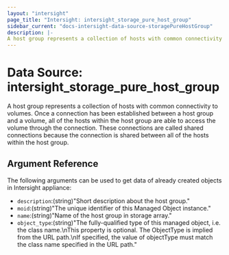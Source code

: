```yaml
---
layout: "intersight"
page_title: "Intersight: intersight_storage_pure_host_group"
sidebar_current: "docs-intersight-data-source-storagePureHostGroup"
description: |-
A host group represents a collection of hosts with common connectivity to volumes. Once a connection has been established between a host group and a volume, all of the hosts within the host group are able to access the volume through the connection. These connections are called shared connections because the connection is shared between all of the hosts within the host group.
---
```


# Data Source: intersight_storage_pure_host_group
A host group represents a collection of hosts with common connectivity to volumes. Once a connection has been established between a host group and a volume, all of the hosts within the host group are able to access the volume through the connection. These connections are called shared connections because the connection is shared between all of the hosts within the host group.
## Argument Reference
The following arguments can be used to get data of already created objects in Intersight appliance:
* `description`:(string)"Short description about the host group."
* `moid`:(string)"The unique identifier of this Managed Object instance."
* `name`:(string)"Name of the host group in storage array."
* `object_type`:(string)"The fully-qualified type of this managed object, i.e. the class name.\nThis property is optional. The ObjectType is implied from the URL path.\nIf specified, the value of objectType must match the class name specified in the URL path."
